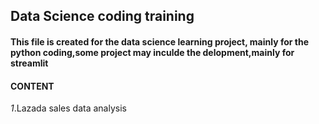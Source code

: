 ## Data Science coding training
#### This file is created for the data science learning project, mainly for the python coding,some project may inculde the delopment,mainly for streamlit
#### CONTENT
*1*.Lazada sales data analysis
